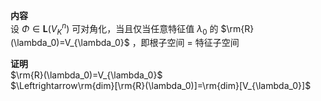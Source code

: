 **内容**    
设 $\Phi\in\mathbf{L}(V_K^n)$ 可对角化，当且仅当任意特征值 $\lambda_0$ 的 $\rm{R}(\lambda_0)=V_{\lambda_0}$ ，即根子空间 $=$ 特征子空间    
    
**证明**    
 $\rm{R}(\lambda_0)=V_{\lambda_0}$     
 $\Leftrightarrow\rm{dim}[\rm{R}(\lambda_0)]=\rm{dim}[V_{\lambda_0}]$     
